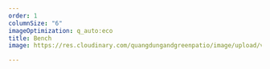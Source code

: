 ```yaml
---
order: 1
columnSize: "6"
imageOptimization: q_auto:eco
title: Bench
image: https://res.cloudinary.com/quangdungandgreenpatio/image/upload/v1575709426/posts/DSC07476_xeoap6.jpg

---
```

